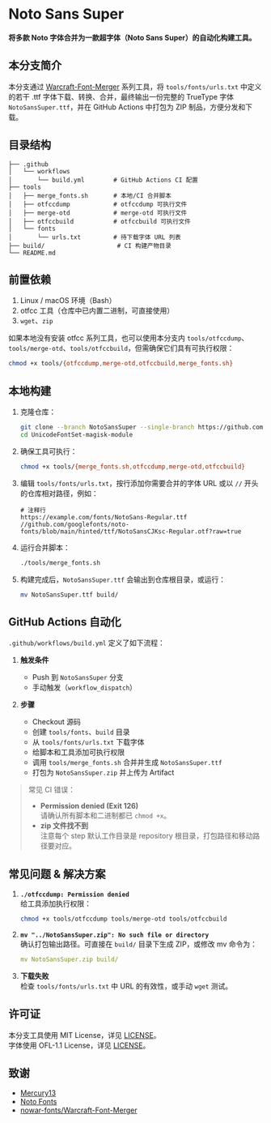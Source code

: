 # Noto Sans Super

**将多款 Noto 字体合并为一款超字体（Noto Sans Super）的自动化构建工具。**

## 本分支简介

本分支通过 [Warcraft-Font-Merger](https://github.com/nowar-fonts/Warcraft-Font-Merger) 系列工具，将 `tools/fonts/urls.txt` 中定义的若干 .ttf 字体下载、转换、合并，最终输出一份完整的 TrueType 字体 `NotoSansSuper.ttf`，并在 GitHub Actions 中打包为 ZIP 制品，方便分发和下载。

## 目录结构

```
├── .github
│   └── workflows
│       └── build.yml        # GitHub Actions CI 配置
├── tools
│   ├── merge_fonts.sh       # 本地/CI 合并脚本
│   ├── otfccdump            # otfccdump 可执行文件
│   ├── merge-otd            # merge-otd 可执行文件
│   ├── otfccbuild           # otfccbuild 可执行文件
│   └── fonts
│       └── urls.txt         # 待下载字体 URL 列表
├── build/                    # CI 构建产物目录
└── README.md
```

## 前置依赖

1. Linux / macOS 环境（Bash）
2. otfcc 工具（仓库中已内置二进制，可直接使用）
3. `wget`、`zip`

如果本地没有安装 otfcc 系列工具，也可以使用本分支内 `tools/otfccdump`、`tools/merge-otd`、`tools/otfccbuild`，但需确保它们具有可执行权限：

```bash
chmod +x tools/{otfccdump,merge-otd,otfccbuild,merge_fonts.sh}
```

## 本地构建

1. 克隆仓库：

   ```bash
   git clone --branch NotoSansSuper --single-branch https://github.com/Losketch/UnicodeFontSet-magisk-module.git
   cd UnicodeFontSet-magisk-module
   ```

2. 确保工具可执行：

   ```bash
   chmod +x tools/{merge_fonts.sh,otfccdump,merge-otd,otfccbuild}
   ```

3. 编辑 `tools/fonts/urls.txt`，按行添加你需要合并的字体 URL 或以 `//` 开头的仓库相对路径，例如：

   ```
   # 注释行
   https://example.com/fonts/NotoSans-Regular.ttf
   //github.com/googlefonts/noto-fonts/blob/main/hinted/ttf/NotoSansCJKsc-Regular.otf?raw=true
   ```

4. 运行合并脚本：

   ```bash
   ./tools/merge_fonts.sh
   ```

5. 构建完成后，`NotoSansSuper.ttf` 会输出到仓库根目录，或运行：

   ```bash
   mv NotoSansSuper.ttf build/
   ```

## GitHub Actions 自动化

`.github/workflows/build.yml` 定义了如下流程：

1. **触发条件**  
   - Push 到 `NotoSansSuper` 分支  
   - 手动触发（`workflow_dispatch`）

2. **步骤**  
   - Checkout 源码  
   - 创建 `tools/fonts`、`build` 目录  
   - 从 `tools/fonts/urls.txt` 下载字体  
   - 给脚本和工具添加可执行权限  
   - 调用 `tools/merge_fonts.sh` 合并并生成 `NotoSansSuper.ttf`  
   - 打包为 `NotoSansSuper.zip` 并上传为 Artifact

> 常见 CI 错误：  
> - **Permission denied (Exit 126)**  
>   请确认所有脚本和二进制都已 `chmod +x`。  
> - **zip 文件找不到**  
>   注意每个 step 默认工作目录是 repository 根目录，打包路径和移动路径要对应。

## 常见问题 & 解决方案

1. **`./otfccdump: Permission denied`**  
   给工具添加执行权限：
   ```bash
   chmod +x tools/otfccdump tools/merge-otd tools/otfccbuild
   ```

2. **`mv "../NotoSansSuper.zip": No such file or directory`**  
   确认打包输出路径。可直接在 `build/` 目录下生成 ZIP，或修改 mv 命令为：
   ```yaml
   mv NotoSansSuper.zip build/
   ```

3. **下载失败**  
   检查 `tools/fonts/urls.txt` 中 URL 的有效性，或手动 `wget` 测试。

## 许可证

本分支工具使用 MIT License，详见 [LICENSE](tools/LICENSE)。  
字体使用 OFL-1.1 License，详见 [LICENSE](tools/fonts/OFL.txt)。  

## 致谢

- [Mercury13](https://github.com/Mercury13)  
- [Noto Fonts](https://github.com/notofonts)  
- [nowar-fonts/Warcraft-Font-Merger](https://github.com/nowar-fonts/Warcraft-Font-Merger)  